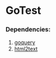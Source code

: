 # GoTest
 
### Dependencies:
1) [goquery](github.com/PuerkitoBio/goquery) 
2) [html2text](jaytaylor.com/html2text) 
